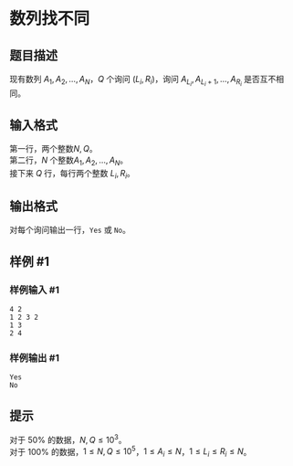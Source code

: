 # 数列找不同

## 题目描述

现有数列 $A_1,A_2,\ldots,A_N$，$Q$ 个询问 $(L_i,R_i)$，询问 $A_{L_i} ,A_{L_i+1},\ldots,A_{R_i}$ 是否互不相同。


## 输入格式

第一行，两个整数$N,Q$。  
第二行，$N$ 个整数$A_1, A_2, \ldots , A_N$。  
接下来 $Q$ 行，每行两个整数 $L_i,R_i$。

## 输出格式

对每个询问输出一行，`Yes` 或 `No`。


## 样例 #1

### 样例输入 #1
```
4 2
1 2 3 2
1 3
2 4
```

### 样例输出 #1

```
Yes
No
```

## 提示

对于 $50\%$ 的数据，$N,Q  \le 10^3$。  
对于 $100\%$ 的数据，$1 \le N,Q \le 10^5$，$1 \le A_i \le N$，$1 \le L_i \le R_i \le N$。
